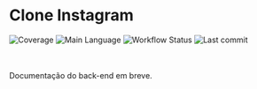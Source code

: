 # Clone Instagram

<p>
  <img alt="Coverage" src="https://coveralls.io/repos/github/marlonelima/instagram/badge.svg?branch=main&id=5" />
  <img alt="Main Language" src="https://img.shields.io/github/languages/top/marlonelima/instagram" />
  <img alt="Workflow Status" src="https://img.shields.io/github/workflow/status/marlonelima/instagram/API%20CI/main" />
  <img alt="Last commit" src="https://img.shields.io/github/last-commit/marlonelima/instagram" />
</p>

<br>
<br>
Documentação do back-end em breve.
